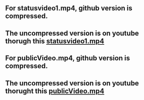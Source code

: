 ## For statusvideo1.mp4, github version is compressed. 
## The uncompressed version is on youtube thorugh this [statusvideo1.mp4](https://youtu.be/o43pH7irlqE)

## For publicVideo.mp4, github version is compressed.
## The uncompressed version is on youtube thorught this [publicVideo.mp4](publicVideo.mp4)
